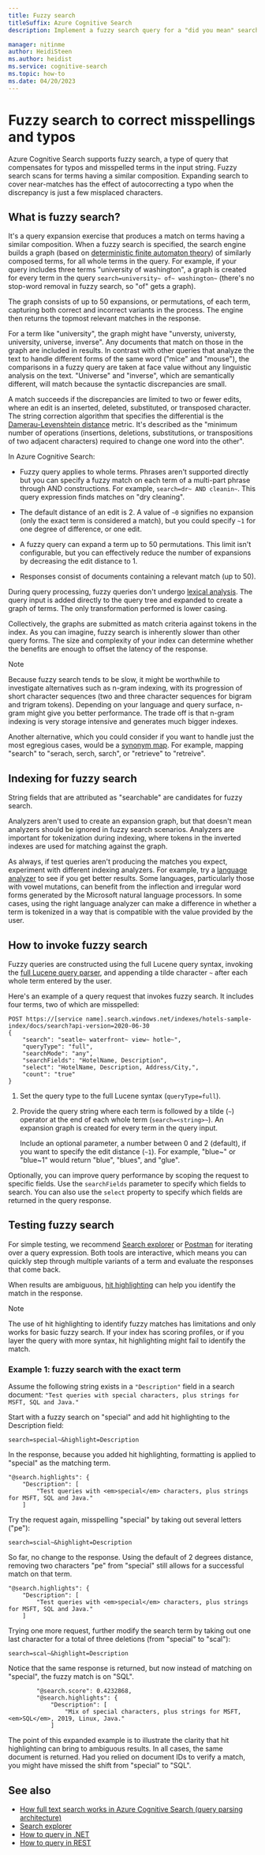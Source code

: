 ```yaml
---
title: Fuzzy search
titleSuffix: Azure Cognitive Search
description: Implement a fuzzy search query for a "did you mean" search experience. Fuzzy search auto-corrects a misspelled term or typo on the query.

manager: nitinme
author: HeidiSteen
ms.author: heidist
ms.service: cognitive-search
ms.topic: how-to
ms.date: 04/20/2023
---
```

# Fuzzy search to correct misspellings and typos

Azure Cognitive Search supports fuzzy search, a type of query that compensates for typos and misspelled terms in the input string. Fuzzy search scans for terms having a similar composition. Expanding search to cover near-matches has the effect of autocorrecting a typo when the discrepancy is just a few misplaced characters. 

## What is fuzzy search?

It's a query expansion exercise that produces a match on terms having a similar composition. When a fuzzy search is specified, the search engine builds a graph (based on [deterministic finite automaton theory](https://en.wikipedia.org/wiki/Deterministic_finite_automaton)) of similarly composed terms, for all whole terms in the query. For example, if your query includes three terms "university of washington", a graph is created for every term  in the query `search=university~ of~ washington~` (there's no stop-word removal in fuzzy search, so "of" gets a graph).

The graph consists of up to 50 expansions, or permutations, of each term, capturing both correct and incorrect variants in the process. The engine then returns the topmost relevant matches in the response. 

For a term like "university", the graph might have "unversty, universty, university, universe, inverse". Any documents that match on those in the graph are included in results. In contrast with other queries that analyze the text to handle different forms of the same word ("mice" and "mouse"), the comparisons in a fuzzy query are taken at face value without any linguistic analysis on the text. "Universe" and "inverse", which are semantically different, will match because the syntactic discrepancies are small.

A match succeeds if the discrepancies are limited to two or fewer edits, where an edit is an inserted, deleted, substituted, or transposed character. The string correction algorithm that specifies the differential is the [Damerau-Levenshtein distance](https://en.wikipedia.org/wiki/Damerau%E2%80%93Levenshtein_distance) metric. It's described as the "minimum number of operations (insertions, deletions, substitutions, or transpositions of two adjacent characters) required to change one word into the other". 

In Azure Cognitive Search:

+ Fuzzy query applies to whole terms. Phrases aren't supported directly but you can specify a fuzzy match on each term of a multi-part phrase through AND constructions. For example, `search=dr~ AND cleanin~`.  This query expression finds matches on "dry cleaning".

+ The default distance of an edit is 2. A value of `~0` signifies no expansion (only the exact term is considered a match), but you could specify `~1` for one degree of difference, or one edit. 

+ A fuzzy query can expand a term up to 50 permutations. This limit isn't configurable, but you can effectively reduce the number of expansions by decreasing the edit distance to 1.

+ Responses consist of documents containing a relevant match (up to 50).

During query processing, fuzzy queries don't undergo [lexical analysis](search-lucene-query-architecture.md#stage-2-lexical-analysis). The query input is added directly to the query tree and expanded to create a graph of terms. The only transformation performed is lower casing.

Collectively, the graphs are submitted as match criteria against tokens in the index. As you can imagine, fuzzy search is inherently slower than other query forms. The size and complexity of your index can determine whether the benefits are enough to offset the latency of the response.

> [!NOTE]
> Because fuzzy search tends to be slow, it might be worthwhile to investigate alternatives such as n-gram indexing, with its progression of short character sequences (two and three character sequences for bigram and trigram tokens). Depending on your language and query surface, n-gram might give you better performance. The trade off is that n-gram indexing is very storage intensive and generates much bigger indexes.
>
> Another alternative, which you could consider if you want to handle just the most egregious cases, would be a [synonym map](search-synonyms.md). For example, mapping "search" to "serach, serch, sarch", or "retrieve" to "retreive".

## Indexing for fuzzy search

String fields that are attributed as "searchable" are candidates for fuzzy search.

Analyzers aren't used to create an expansion graph, but that doesn't mean analyzers should be ignored in fuzzy search scenarios. Analyzers are important for tokenization during indexing, where tokens in the inverted indexes are used for matching against the graph.

As always, if test queries aren't producing the matches you expect, experiment with different indexing analyzers. For example, try a [language analyzer](index-add-language-analyzers.md) to see if you get better results. Some languages, particularly those with vowel mutations, can benefit from the inflection and irregular word forms generated by the Microsoft natural language processors. In some cases, using the right language analyzer can make a difference in whether a term is tokenized in a way that is compatible with the value provided by the user.

## How to invoke fuzzy search

Fuzzy queries are constructed using the full Lucene query syntax, invoking the [full Lucene query parser](https://lucene.apache.org/core/6_6_1/queryparser/org/apache/lucene/queryparser/classic/package-summary.html), and appending a tilde character `~` after each whole term entered by the user.

Here's an example of a query request that invokes fuzzy search. It includes four terms, two of which are misspelled:

```http
POST https://[service name].search.windows.net/indexes/hotels-sample-index/docs/search?api-version=2020-06-30
{
    "search": "seatle~ waterfront~ view~ hotle~",
    "queryType": "full",
    "searchMode": "any",
    "searchFields": "HotelName, Description",
    "select": "HotelName, Description, Address/City,",
    "count": "true"
}
```

1. Set the query type to the full Lucene syntax (`queryType=full`).

1. Provide the query string where each term is followed by a tilde (`~`) operator at the end of each whole term (`search=<string>~`). An expansion graph is created for every term in the query input.

   Include an optional parameter, a number between 0 and 2 (default), if you want to specify the edit distance (`~1`). For example, "blue~" or "blue~1" would return "blue", "blues", and "glue".

Optionally, you can improve query performance by scoping the request to specific fields. Use the `searchFields` parameter to specify which fields to search. You can also use the `select` property to specify which fields are returned in the query response.

## Testing fuzzy search

For simple testing, we recommend [Search explorer](search-explorer.md) or [Postman](search-get-started-rest.md) for iterating over a query expression. Both tools are interactive, which means you can quickly step through multiple variants of a term and evaluate the responses that come back.

When results are ambiguous, [hit highlighting](search-pagination-page-layout.md#hit-highlighting) can help you identify the match in the response. 

> [!NOTE]
> The use of hit highlighting to identify fuzzy matches has limitations and only works for basic fuzzy search. If your index has scoring profiles, or if you layer the query with more syntax, hit highlighting might fail to identify the match. 

### Example 1: fuzzy search with the exact term

Assume the following string exists in a `"Description"` field in a search document: `"Test queries with special characters, plus strings for MSFT, SQL and Java."`

Start with a fuzzy search on "special" and add hit highlighting to the Description field:

```console
search=special~&highlight=Description
```

In the response, because you added hit highlighting, formatting is applied to "special" as the matching term.

```output
"@search.highlights": {
    "Description": [
        "Test queries with <em>special</em> characters, plus strings for MSFT, SQL and Java."
    ]
```

Try the request again, misspelling "special" by taking out several letters ("pe"):

```console
search=scial~&highlight=Description
```

So far, no change to the response. Using the default of 2 degrees distance, removing two characters "pe" from "special" still allows for a successful match on that term.

```output
"@search.highlights": {
    "Description": [
        "Test queries with <em>special</em> characters, plus strings for MSFT, SQL and Java."
    ]
```

Trying one more request, further modify the search term by taking out one last character for a total of three deletions (from "special" to "scal"):

```console
search=scal~&highlight=Description
```

Notice that the same response is returned, but now instead of matching on "special", the fuzzy match is on "SQL".

```output
        "@search.score": 0.4232868,
        "@search.highlights": {
            "Description": [
                "Mix of special characters, plus strings for MSFT, <em>SQL</em>, 2019, Linux, Java."
            ]
```

The point of this expanded example is to illustrate the clarity that hit highlighting can bring to ambiguous results. In all cases, the same document is returned. Had you relied on document IDs to verify a match, you might have missed the shift from "special" to "SQL".

## See also

+ [How full text search works in Azure Cognitive Search (query parsing architecture)](search-lucene-query-architecture.md)
+ [Search explorer](search-explorer.md)
+ [How to query in .NET](./search-get-started-text.md)
+ [How to query in REST](./search-get-started-powershell.md)
